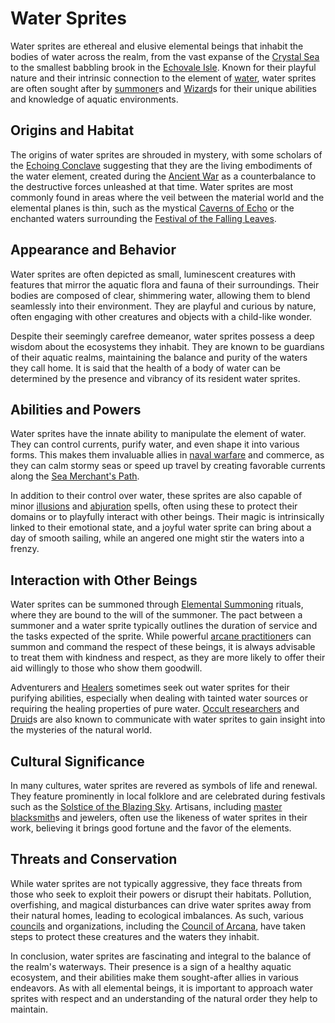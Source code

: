 # Water Sprites

Water sprites are ethereal and elusive elemental beings that inhabit the bodies of water across the realm, from the vast expanse of the [Crystal Sea](Crystal%20Sea.md) to the smallest babbling brook in the [Echovale Isle](Echovale%20Isle.md). Known for their playful nature and their intrinsic connection to the element of [water](water.md), water sprites are often sought after by [summoner](summoner.md)s and [Wizard](Wizard.md)s for their unique abilities and knowledge of aquatic environments.

## Origins and Habitat

The origins of water sprites are shrouded in mystery, with some scholars of the [Echoing Conclave](Echoing%20Conclave.md) suggesting that they are the living embodiments of the water element, created during the [Ancient War](Ancient%20War.md) as a counterbalance to the destructive forces unleashed at that time. Water sprites are most commonly found in areas where the veil between the material world and the elemental planes is thin, such as the mystical [Caverns of Echo](Caverns%20of%20Echo.md) or the enchanted waters surrounding the [Festival of the Falling Leaves](Festival%20of%20the%20Falling%20Leaves.md).

## Appearance and Behavior

Water sprites are often depicted as small, luminescent creatures with features that mirror the aquatic flora and fauna of their surroundings. Their bodies are composed of clear, shimmering water, allowing them to blend seamlessly into their environment. They are playful and curious by nature, often engaging with other creatures and objects with a child-like wonder.

Despite their seemingly carefree demeanor, water sprites possess a deep wisdom about the ecosystems they inhabit. They are known to be guardians of their aquatic realms, maintaining the balance and purity of the waters they call home. It is said that the health of a body of water can be determined by the presence and vibrancy of its resident water sprites.

## Abilities and Powers

Water sprites have the innate ability to manipulate the element of water. They can control currents, purify water, and even shape it into various forms. This makes them invaluable allies in [naval warfare](naval%20warfare.md) and commerce, as they can calm stormy seas or speed up travel by creating favorable currents along the [Sea Merchant's Path](Sea%20Merchant's%20Path.md).

In addition to their control over water, these sprites are also capable of minor [illusions](Illusionists.md) and [abjuration](abjuration.md) spells, often using these to protect their domains or to playfully interact with other beings. Their magic is intrinsically linked to their emotional state, and a joyful water sprite can bring about a day of smooth sailing, while an angered one might stir the waters into a frenzy.

## Interaction with Other Beings

Water sprites can be summoned through [Elemental Summoning](Elemental%20Summoning.md) rituals, where they are bound to the will of the summoner. The pact between a summoner and a water sprite typically outlines the duration of service and the tasks expected of the sprite. While powerful [arcane practitioner](arcane%20practitioner.md)s can summon and command the respect of these beings, it is always advisable to treat them with kindness and respect, as they are more likely to offer their aid willingly to those who show them goodwill.

Adventurers and [Healers](Healers.md) sometimes seek out water sprites for their purifying abilities, especially when dealing with tainted water sources or requiring the healing properties of pure water. [Occult researchers](Occult%20researchers.md) and [Druid](Druid.md)s are also known to communicate with water sprites to gain insight into the mysteries of the natural world.

## Cultural Significance

In many cultures, water sprites are revered as symbols of life and renewal. They feature prominently in local folklore and are celebrated during festivals such as the [Solstice of the Blazing Sky](Solstice%20of%20the%20Blazing%20Sky.md). Artisans, including [master blacksmith](master%20blacksmith.md)s and jewelers, often use the likeness of water sprites in their work, believing it brings good fortune and the favor of the elements.

## Threats and Conservation

While water sprites are not typically aggressive, they face threats from those who seek to exploit their powers or disrupt their habitats. Pollution, overfishing, and magical disturbances can drive water sprites away from their natural homes, leading to ecological imbalances. As such, various [councils](councils.md) and organizations, including the [Council of Arcana](Council%20of%20Arcana.md), have taken steps to protect these creatures and the waters they inhabit.

In conclusion, water sprites are fascinating and integral to the balance of the realm's waterways. Their presence is a sign of a healthy aquatic ecosystem, and their abilities make them sought-after allies in various endeavors. As with all elemental beings, it is important to approach water sprites with respect and an understanding of the natural order they help to maintain.